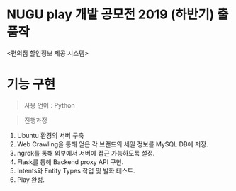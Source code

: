 # NUGU play 개발 공모전 2019 (하반기) 출품작
<편의점 할인정보 제공 시스템>

# 기능 구현

>사용 언어 : Python

>진행과정
  1. Ubuntu 환경의 서버 구축
  2. Web Crawling을 통해 얻은 각 브랜드의 세일 정보를 MySQL DB에 저장.
  3. ngrok를 통해 외부에서 서버에 접근 가능하도록 설정.
  4. Flask를 통해 Backend proxy API 구현.
  5. Intents와 Entity Types 작업 및 발화 테스트.
  6. Play 완성.
